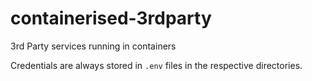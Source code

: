 # containerised-3rdparty
3rd Party services running in containers

Credentials are always stored in `.env` files in the respective directories.
